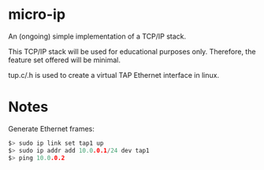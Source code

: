 # micro-ip

An (ongoing) simple implementation of a TCP/IP stack.

This TCP/IP stack will be used for educational purposes only.
Therefore, the feature set offered will be minimal.

tup.c/.h is used to create a virtual TAP Ethernet interface in linux.

# Notes

Generate Ethernet frames:
```c
$> sudo ip link set tap1 up
$> sudo ip addr add 10.0.0.1/24 dev tap1
$> ping 10.0.0.2 
```
